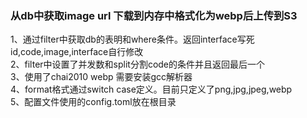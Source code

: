 ### 从db中获取image url 下载到内存中格式化为webp后上传到S3
1、通过filter中获取db的表明和where条件。返回interface写死id,code,image,interface自行修改  
2、filter中设置了并发数和split分割code的条件并且返回最后一个  
3、使用了chai2010 webp 需要安装gcc解析器  
4、format格式通过switch case定义。目前只定义了png,jpg,jpeg,webp  
5、配置文件使用的config.toml放在根目录